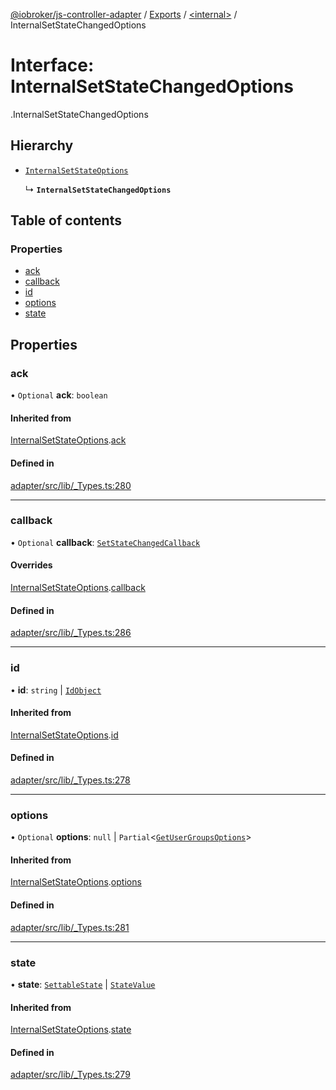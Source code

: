 [@iobroker/js-controller-adapter](../README.md) / [Exports](../modules.md) / [<internal\>](../modules/internal_.md) / InternalSetStateChangedOptions

# Interface: InternalSetStateChangedOptions

[<internal>](../modules/internal_.md).InternalSetStateChangedOptions

## Hierarchy

- [`InternalSetStateOptions`](internal_.InternalSetStateOptions.md)

  ↳ **`InternalSetStateChangedOptions`**

## Table of contents

### Properties

- [ack](internal_.InternalSetStateChangedOptions.md#ack)
- [callback](internal_.InternalSetStateChangedOptions.md#callback)
- [id](internal_.InternalSetStateChangedOptions.md#id)
- [options](internal_.InternalSetStateChangedOptions.md#options)
- [state](internal_.InternalSetStateChangedOptions.md#state)

## Properties

### ack

• `Optional` **ack**: `boolean`

#### Inherited from

[InternalSetStateOptions](internal_.InternalSetStateOptions.md).[ack](internal_.InternalSetStateOptions.md#ack)

#### Defined in

[adapter/src/lib/_Types.ts:280](https://github.com/ioBroker/ioBroker.js-controller/blob/6130d295/packages/adapter/src/lib/_Types.ts#L280)

___

### callback

• `Optional` **callback**: [`SetStateChangedCallback`](../modules/internal_.md#setstatechangedcallback)

#### Overrides

[InternalSetStateOptions](internal_.InternalSetStateOptions.md).[callback](internal_.InternalSetStateOptions.md#callback)

#### Defined in

[adapter/src/lib/_Types.ts:286](https://github.com/ioBroker/ioBroker.js-controller/blob/6130d295/packages/adapter/src/lib/_Types.ts#L286)

___

### id

• **id**: `string` \| [`IdObject`](internal_.IdObject.md)

#### Inherited from

[InternalSetStateOptions](internal_.InternalSetStateOptions.md).[id](internal_.InternalSetStateOptions.md#id)

#### Defined in

[adapter/src/lib/_Types.ts:278](https://github.com/ioBroker/ioBroker.js-controller/blob/6130d295/packages/adapter/src/lib/_Types.ts#L278)

___

### options

• `Optional` **options**: ``null`` \| `Partial`<[`GetUserGroupsOptions`](internal_.GetUserGroupsOptions.md)\>

#### Inherited from

[InternalSetStateOptions](internal_.InternalSetStateOptions.md).[options](internal_.InternalSetStateOptions.md#options)

#### Defined in

[adapter/src/lib/_Types.ts:281](https://github.com/ioBroker/ioBroker.js-controller/blob/6130d295/packages/adapter/src/lib/_Types.ts#L281)

___

### state

• **state**: [`SettableState`](../modules/internal_.md#settablestate) \| [`StateValue`](../modules/internal_.md#statevalue)

#### Inherited from

[InternalSetStateOptions](internal_.InternalSetStateOptions.md).[state](internal_.InternalSetStateOptions.md#state)

#### Defined in

[adapter/src/lib/_Types.ts:279](https://github.com/ioBroker/ioBroker.js-controller/blob/6130d295/packages/adapter/src/lib/_Types.ts#L279)
